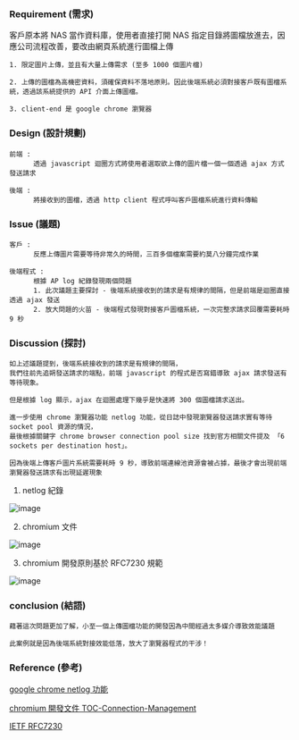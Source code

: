 ### Requirement (需求)
客戶原本將 NAS 當作資料庫，使用者直接打開 NAS 指定目錄將圖檔放進去，因應公司流程改善，要改由網頁系統進行圖檔上傳
```
1. 限定圖片上傳，並且有大量上傳需求 (至多 1000 個圖片檔)

2. 上傳的圖檔為高機密資料，須確保資料不落地原則。因此後端系統必須對接客戶既有圖檔系統，透過該系統提供的 API 介面上傳圖檔。

3. client-end 是 google chrome 瀏覽器
```

### Design (設計規劃)
```
前端 : 
      透過 javascript 迴圈方式將使用者選取欲上傳的圖片檔一個一個透過 ajax 方式發送請求
      
後端 :
      將接收到的圖檔，透過 http client 程式呼叫客戶圖檔系統進行資料傳輸
```

### Issue (議題)
```
客戶 : 
      反應上傳圖片需要等待非常久的時間，三百多個檔案需要約莫八分鐘完成作業
      
後端程式 :
      根據 AP log 紀錄發現兩個問題
      1. 此次議題主要探討 - 後端系統接收到的請求是有規律的間隔，但是前端是迴圈直接透過 ajax 發送
      2. 放大問題的火苗 - 後端程式發現對接客戶圖檔系統，一次完整求請求回覆需要耗時 9 秒
```

### Discussion (探討)
```
如上述議題提到，後端系統接收到的請求是有規律的間隔，
我們往前先追朔發送請求的端點，前端 javascript 的程式是否寫錯導致 ajax 請求發送有等待現象。

但是根據 log 顯示，ajax 在迴圈處理下幾乎是快速將 300 個圖檔請求送出。

進一步使用 chrome 瀏覽器功能 netlog 功能，從日誌中發現瀏覽器發送請求實有等待 socket pool 資源的情況，
最後根據關鍵字 chrome browser connection pool size 找到官方相關文件提及 「6 sockets per destination host」。

因為後端上傳客戶圖片系統需要耗時 9 秒，導致前端連線池資源會被占據，最後才會出現前端瀏覽器發送請求有出現延遲現象
```
1. netlog 紀錄

![image](https://user-images.githubusercontent.com/30015888/139278433-c8b8fc0c-af01-4bcd-9f08-58d1ff86bd16.png)

2. chromium 文件

![image](https://user-images.githubusercontent.com/30015888/139280754-fd0ef777-1955-41a0-a6bd-7e436e9dba59.png)


3. chromium 開發原則基於 RFC7230 規範

![image](https://user-images.githubusercontent.com/30015888/139280878-f8badd2f-6875-4b22-abfc-658313d39ee4.png)

### conclusion (結語)
```
藉著這次問題更加了解，小至一個上傳圖檔功能的開發因為中間經過太多媒介導致效能議題

此案例就是因為後端系統對接效能低落，放大了瀏覽器程式的干涉！
```

### Reference (參考)
[google chrome netlog 功能](https://www.chromium.org/for-testers/providing-network-details)

[chromium 開發文件 TOC-Connection-Management](https://www.chromium.org/developers/design-documents/network-stack#TOC-Connection-Management)

[IETF RFC7230](https://datatracker.ietf.org/doc/html/rfc7230#section-6.4)

